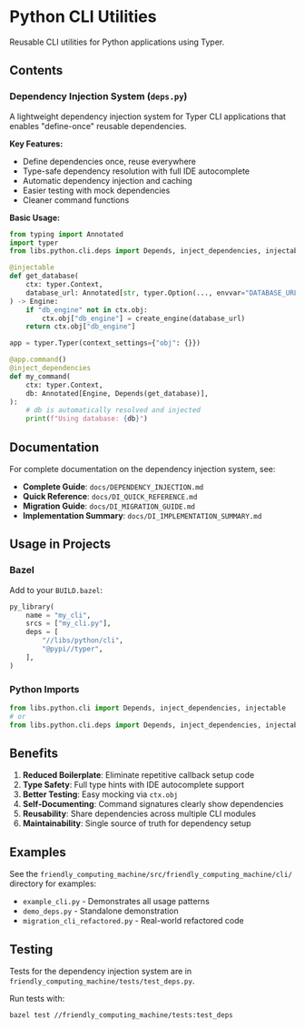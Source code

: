 # Python CLI Utilities

Reusable CLI utilities for Python applications using Typer.

## Contents

### Dependency Injection System (`deps.py`)

A lightweight dependency injection system for Typer CLI applications that enables "define-once" reusable dependencies.

**Key Features:**
- Define dependencies once, reuse everywhere
- Type-safe dependency resolution with full IDE autocomplete
- Automatic dependency injection and caching
- Easier testing with mock dependencies
- Cleaner command functions

**Basic Usage:**

```python
from typing import Annotated
import typer
from libs.python.cli.deps import Depends, inject_dependencies, injectable

@injectable
def get_database(
    ctx: typer.Context,
    database_url: Annotated[str, typer.Option(..., envvar="DATABASE_URL")],
) -> Engine:
    if "db_engine" not in ctx.obj:
        ctx.obj["db_engine"] = create_engine(database_url)
    return ctx.obj["db_engine"]

app = typer.Typer(context_settings={"obj": {}})

@app.command()
@inject_dependencies
def my_command(
    ctx: typer.Context,
    db: Annotated[Engine, Depends(get_database)],
):
    # db is automatically resolved and injected
    print(f"Using database: {db}")
```

## Documentation

For complete documentation on the dependency injection system, see:

- **Complete Guide**: `docs/DEPENDENCY_INJECTION.md`
- **Quick Reference**: `docs/DI_QUICK_REFERENCE.md`
- **Migration Guide**: `docs/DI_MIGRATION_GUIDE.md`
- **Implementation Summary**: `docs/DI_IMPLEMENTATION_SUMMARY.md`

## Usage in Projects

### Bazel

Add to your `BUILD.bazel`:

```python
py_library(
    name = "my_cli",
    srcs = ["my_cli.py"],
    deps = [
        "//libs/python/cli",
        "@pypi//typer",
    ],
)
```

### Python Imports

```python
from libs.python.cli import Depends, inject_dependencies, injectable
# or
from libs.python.cli.deps import Depends, inject_dependencies, injectable
```

## Benefits

1. **Reduced Boilerplate**: Eliminate repetitive callback setup code
2. **Type Safety**: Full type hints with IDE autocomplete support
3. **Better Testing**: Easy mocking via `ctx.obj`
4. **Self-Documenting**: Command signatures clearly show dependencies
5. **Reusability**: Share dependencies across multiple CLI modules
6. **Maintainability**: Single source of truth for dependency setup

## Examples

See the `friendly_computing_machine/src/friendly_computing_machine/cli/` directory for examples:

- `example_cli.py` - Demonstrates all usage patterns
- `demo_deps.py` - Standalone demonstration
- `migration_cli_refactored.py` - Real-world refactored code

## Testing

Tests for the dependency injection system are in `friendly_computing_machine/tests/test_deps.py`.

Run tests with:
```bash
bazel test //friendly_computing_machine/tests:test_deps
```
